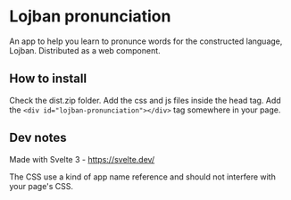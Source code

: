 # Lojban pronunciation 

An app to help you learn to pronunce words for the constructed language, Lojban. Distributed as a web component. 

## How to install 

Check the dist.zip folder. Add the css and js files inside the head tag. Add the `<div id="lojban-pronunciation"></div>` tag somewhere in your page.

## Dev notes

Made with Svelte 3 - https://svelte.dev/ 

The CSS use a kind of app name reference and should not interfere with your page's CSS.